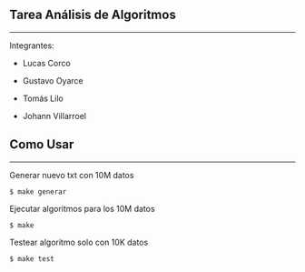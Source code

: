 ## Tarea Análisis de Algoritmos

***

Integrantes:

*   Lucas Corco

*   Gustavo Oyarce

*   Tomás Lilo

*   Johann Villarroel

## Como Usar

***

Generar nuevo txt con 10M datos

    $ make generar

Ejecutar algoritmos para los 10M datos

    $ make

Testear algoritmo solo con 10K datos

    $ make test
